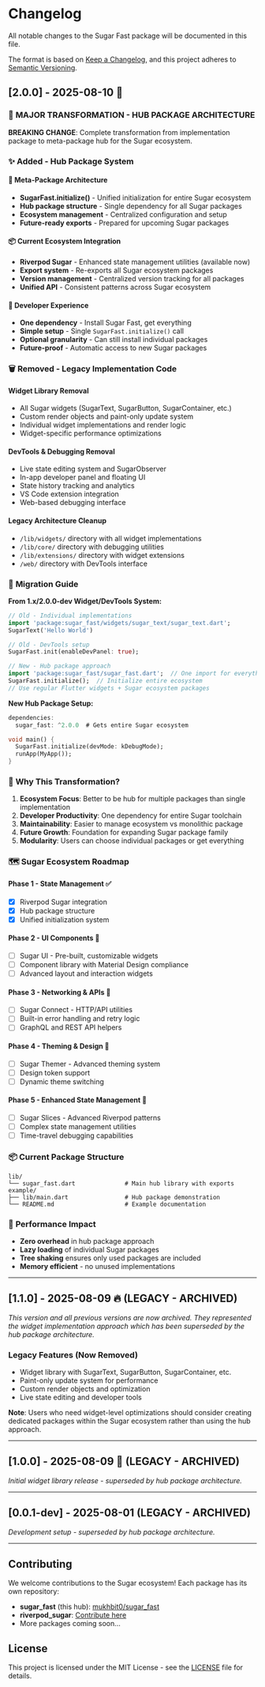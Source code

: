 # Changelog

All notable changes to the Sugar Fast package will be documented in this file.

The format is based on [Keep a Changelog](https://keepachangelog.com/en/1.0.0/),
and this project adheres to [Semantic Versioning](https://semver.org/spec/v2.0.0.html).

## [2.0.0] - 2025-08-10 🚀

### 🎯 **MAJOR TRANSFORMATION - HUB PACKAGE ARCHITECTURE**

**BREAKING CHANGE**: Complete transformation from implementation package to meta-package hub for the Sugar ecosystem.

### ✨ **Added - Hub Package System**

#### **🌟 Meta-Package Architecture**
- **SugarFast.initialize()** - Unified initialization for entire Sugar ecosystem
- **Hub package structure** - Single dependency for all Sugar packages
- **Ecosystem management** - Centralized configuration and setup
- **Future-ready exports** - Prepared for upcoming Sugar packages

#### **📦 Current Ecosystem Integration**
- **Riverpod Sugar** - Enhanced state management utilities (available now)
- **Export system** - Re-exports all Sugar ecosystem packages
- **Version management** - Centralized version tracking for all packages
- **Unified API** - Consistent patterns across Sugar ecosystem

#### **🔧 Developer Experience**
- **One dependency** - Install Sugar Fast, get everything
- **Simple setup** - Single `SugarFast.initialize()` call
- **Optional granularity** - Can still install individual packages
- **Future-proof** - Automatic access to new Sugar packages

### 🗑️ **Removed - Legacy Implementation Code**

#### **Widget Library Removal**
- All Sugar widgets (SugarText, SugarButton, SugarContainer, etc.)
- Custom render objects and paint-only update system
- Individual widget implementations and render logic
- Widget-specific performance optimizations

#### **DevTools & Debugging Removal**
- Live state editing system and SugarObserver
- In-app developer panel and floating UI
- State history tracking and analytics
- VS Code extension integration
- Web-based debugging interface

#### **Legacy Architecture Cleanup**
- `/lib/widgets/` directory with all widget implementations
- `/lib/core/` directory with debugging utilities
- `/lib/extensions/` directory with widget extensions
- `/web/` directory with DevTools interface

### 🔄 **Migration Guide**

**From 1.x/2.0.0-dev Widget/DevTools System:**
```dart
// Old - Individual implementations
import 'package:sugar_fast/widgets/sugar_text/sugar_text.dart';
SugarText('Hello World')

// Old - DevTools setup
SugarFast.init(enableDevPanel: true);

// New - Hub package approach
import 'package:sugar_fast/sugar_fast.dart';  // One import for everything
SugarFast.initialize();  // Initialize entire ecosystem
// Use regular Flutter widgets + Sugar ecosystem packages
```

**New Hub Package Setup:**
```dart
dependencies:
  sugar_fast: ^2.0.0  # Gets entire Sugar ecosystem

void main() {
  SugarFast.initialize(devMode: kDebugMode);
  runApp(MyApp());
}
```

### 🌟 **Why This Transformation?**

1. **Ecosystem Focus**: Better to be hub for multiple packages than single implementation
2. **Developer Productivity**: One dependency for entire Sugar toolchain
3. **Maintainability**: Easier to manage ecosystem vs monolithic package
4. **Future Growth**: Foundation for expanding Sugar package family
5. **Modularity**: Users can choose individual packages or get everything

### 🗺️ **Sugar Ecosystem Roadmap**

#### **Phase 1 - State Management** ✅
- [x] Riverpod Sugar integration
- [x] Hub package structure
- [x] Unified initialization system

#### **Phase 2 - UI Components** 🚧
- [ ] Sugar UI - Pre-built, customizable widgets
- [ ] Component library with Material Design compliance
- [ ] Advanced layout and interaction widgets

#### **Phase 3 - Networking & APIs** 🚧
- [ ] Sugar Connect - HTTP/API utilities
- [ ] Built-in error handling and retry logic
- [ ] GraphQL and REST API helpers

#### **Phase 4 - Theming & Design** 🚧
- [ ] Sugar Themer - Advanced theming system
- [ ] Design token support
- [ ] Dynamic theme switching

#### **Phase 5 - Enhanced State Management** 🚧
- [ ] Sugar Slices - Advanced Riverpod patterns
- [ ] Complex state management utilities
- [ ] Time-travel debugging capabilities

### 📦 **Current Package Structure**

```
lib/
└── sugar_fast.dart              # Main hub library with exports
example/
├── lib/main.dart                # Hub package demonstration
└── README.md                    # Example documentation
```

### 🎯 **Performance Impact**

- **Zero overhead** in hub package approach
- **Lazy loading** of individual Sugar packages
- **Tree shaking** ensures only used packages are included
- **Memory efficient** - no unused implementations

---

## [1.1.0] - 2025-08-09 🔥 (LEGACY - ARCHIVED)

*This version and all previous versions are now archived. They represented the widget implementation approach which has been superseded by the hub package architecture.*

### Legacy Features (Now Removed)
- Widget library with SugarText, SugarButton, SugarContainer, etc.
- Paint-only update system for performance
- Custom render objects and optimization
- Live state editing and developer tools

**Note**: Users who need widget-level optimizations should consider creating dedicated packages within the Sugar ecosystem rather than using the hub approach.

---

## [1.0.0] - 2025-08-09 🚀 (LEGACY - ARCHIVED)

*Initial widget library release - superseded by hub package architecture.*

---

## [0.0.1-dev] - 2025-08-01 (LEGACY - ARCHIVED)

*Development setup - superseded by hub package architecture.*

---

## Contributing

We welcome contributions to the Sugar ecosystem! Each package has its own repository:

- **sugar_fast** (this hub): [mukhbit0/sugar_fast](https://github.com/mukhbit0/sugar_fast)
- **riverpod_sugar**: [Contribute here](https://pub.dev/packages/riverpod_sugar)
- More packages coming soon...

## License

This project is licensed under the MIT License - see the [LICENSE](LICENSE) file for details.
